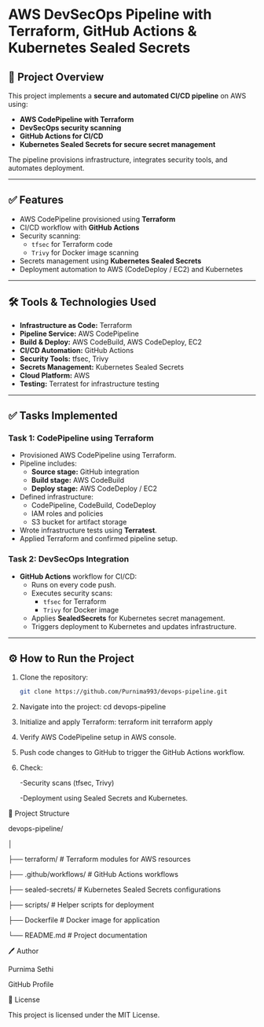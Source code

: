 # AWS DevSecOps Pipeline with Terraform, GitHub Actions & Kubernetes Sealed Secrets

## 📌 Project Overview
This project implements a **secure and automated CI/CD pipeline** on AWS using:
- **AWS CodePipeline with Terraform**
- **DevSecOps security scanning**
- **GitHub Actions for CI/CD**
- **Kubernetes Sealed Secrets for secure secret management**

The pipeline provisions infrastructure, integrates security tools, and automates deployment.

---

## ✅ Features
- AWS CodePipeline provisioned using **Terraform**
- CI/CD workflow with **GitHub Actions**
- Security scanning:
  - `tfsec` for Terraform code
  - `Trivy` for Docker image scanning
- Secrets management using **Kubernetes Sealed Secrets**
- Deployment automation to AWS (CodeDeploy / EC2) and Kubernetes

---

## 🛠️ Tools & Technologies Used
- **Infrastructure as Code:** Terraform
- **Pipeline Service:** AWS CodePipeline
- **Build & Deploy:** AWS CodeBuild, AWS CodeDeploy, EC2
- **CI/CD Automation:** GitHub Actions
- **Security Tools:** tfsec, Trivy
- **Secrets Management:** Kubernetes Sealed Secrets
- **Cloud Platform:** AWS
- **Testing:** Terratest for infrastructure testing

---

## ✅ Tasks Implemented

### **Task 1: CodePipeline using Terraform**
- Provisioned AWS CodePipeline using Terraform.
- Pipeline includes:
  - **Source stage:** GitHub integration
  - **Build stage:** AWS CodeBuild
  - **Deploy stage:** AWS CodeDeploy / EC2
- Defined infrastructure:
  - CodePipeline, CodeBuild, CodeDeploy
  - IAM roles and policies
  - S3 bucket for artifact storage
- Wrote infrastructure tests using **Terratest**.
- Applied Terraform and confirmed pipeline setup.

### **Task 2: DevSecOps Integration**
- **GitHub Actions** workflow for CI/CD:
  - Runs on every code push.
  - Executes security scans:
    - `tfsec` for Terraform
    - `Trivy` for Docker image
  - Applies **SealedSecrets** for Kubernetes secret management.
  - Triggers deployment to Kubernetes and updates infrastructure.

---

## ⚙️ How to Run the Project
1. Clone the repository:
   ```bash
   git clone https://github.com/Purnima993/devops-pipeline.git
2. Navigate into the project:
cd devops-pipeline

3. Initialize and apply Terraform:
terraform init
terraform apply

4. Verify AWS CodePipeline setup in AWS console.

5. Push code changes to GitHub to trigger the GitHub Actions workflow.

6. Check:

   -Security scans (tfsec, Trivy)

   -Deployment using Sealed Secrets and Kubernetes.

📂 Project Structure

devops-pipeline/

│

├── terraform/               # Terraform modules for AWS resources

├── .github/workflows/       # GitHub Actions workflows

├── sealed-secrets/          # Kubernetes Sealed Secrets configurations

├── scripts/                 # Helper scripts for deployment

├── Dockerfile               # Docker image for application

└── README.md                # Project documentation


🖊️ Author

Purnima Sethi

GitHub Profile

📜 License

This project is licensed under the MIT License.
